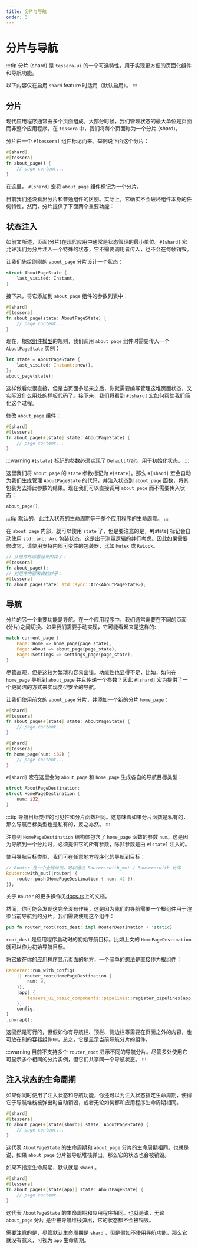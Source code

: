 ```yaml
---
title: 分片与导航
order: 3
---
```


# 分片与导航

:::tip
分片 (shard) 是 `tessera-ui` 的一个可选特性，用于实现更方便的页面化组件和导航功能。

以下内容仅在启用 `shard` feature 时适用（默认启用）。
:::

## 分片

现代应用程序通常由多个页面组成。大部分时候，我们管理状态的最大单位是页面而非整个应用程序。在 `tessera` 中，我们将每个页面称为一个分片 (shard)。

分片由一个 `#[tessera]` 组件标记而来。举例说下面这个分片：

```rust
#[shard]
#[tessera]
fn about_page() {
    // page content...
}
```

在这里， `#[shard]` 宏将 `about_page` 组件标记为一个分片。

目前我们还没看出分片和普通组件的区别。实际上，它确实不会破坏组件本身的任何特性。然而，分片提供了下面两个重要功能：

## 状态注入

如前文所述，页面(分片)在现代应用中通常是状态管理的最小单位。`#[shard]` 宏允许我们为分片注入一个特殊的状态，它不需要调用者传入，也不会在每帧销毁。

让我们先给刚刚的 `about_page` 分片设计一个状态：

```rust
struct AboutPageState {
    last_visited: Instant,
}
```

接下来，将它添加到 `about_page` 组件的参数列表中：

```rust
#[shard]
#[tessera]
fn about_page(state: AboutPageState) {
    // page content...
}
```

现在，根据[组件模型](./component.md)的规则，我们调用 `about_page` 组件时需要传入一个 `AboutPageState` 实例：

```rust
let state = AboutPageState {
    last_visited: Instant::now(),
};
about_page(state);
```

这样做看似很直接，但是当页面多起来之后，你就需要编写管理这堆页面状态，又实际没什么用处的样板代码了。接下来，我们将看到 `#[shard]` 宏如何帮助我们简化这个过程。

修改 `about_page` 组件：

```rust
#[shard]
#[tessera]
fn about_page(#[state] state: AboutPageState) {
    // page content...
}
```

:::warning
`#[state]` 标记的参数必须实现了 `Default` trait。用于初始化状态。
:::

这里我们将 `about_page` 的 `state` 参数标记为 `#[state]`。那么 `#[shard]` 宏会自动为我们生成管理 `AboutPageState` 的代码，并注入状态到 `about_page` 函数，将其包装为去掉此参数的结果。现在我们可以直接调用 `about_page` 而不需要传入状态：

```rust
about_page();
```

:::tip
默认的，此注入状态的生命周期等于整个应用程序的生命周期。
:::

在 `about_page` 内部，就可以使用 `state` 了，但是要注意的是，#[state] 标记会自动使用 `std::arc::Arc` 包装状态，这是出于测量逻辑的并行考虑。因此如果需要修改它，请使用支持内部可变性的包装器，比如 `Mutex` 或 `RwLock`。

```rust
// 从组件外部看起来的样子：
#[tessera]
fn about_page();
// 对组件内部来说的样子：
#[tessera]
fn about_page(state: std::sync::Arc<AboutPageState>);
```

## 导航

分片的另一个重要功能是导航。在一个应用程序中，我们通常需要在不同的页面(分片)之间切换。如果我们需要手动实现，它可能看起来是这样的:

```rust
match current_page {
    Page::Home => home_page(page_state),
    Page::About => about_page(page_state),
    Page::Settings => settings_page(page_state),
}
```

尽管直观，但是这较为繁琐和容易出错。功能性也显得不足，比如，如何在 `home_page` 导航到 `about_page` 并且传递一个参数？因此 `#[shard]` 宏为提供了一个更简洁的方式来实现类型安全的导航。

让我们使用前文的 `about_page` 分片，并添加一个新的分片 `home_page`：

```rust
#[shard]
#[tessera]
fn about_page(#[state] state: AboutPageState) {
    // page content...
}

#[shard]
#[tessera]
fn home_page(num: i32) {
    // page content...
}
```

`#[shard]` 宏在这里会为 `about_page` 和 `home_page` 生成各自的导航目标类型：

```rust
struct AboutPageDestination;
struct HomePageDestination {
    num: i32,
}
```

:::tip
导航目标类型的可见性和分片函数相同。这意味着如果分片函数是私有的，那么导航目标类型也是私有的，反之亦然。
:::

注意到 `HomePageDestination` 结构体包含了 `home_page` 函数的参数 `num`。这是因为导航到一个分片时，必须提供它的所有参数，除非参数是由 `#[state]` 注入的。

使用导航目标类型，我们可在任意地方程序化的导航到目标：

```rust
// Router 是一个全局单例，可以通过 Router::with_mut / Router::with 访问
Router::with_mut(|router| {
    router.push(HomePageDestination { num: 42 });
});
```

关于 `Router` 的更多操作见[docs.rs](https://docs.rs/tessera-ui/latest/tessera_ui/router/struct.Router.html)上的文档。

然而，你可能会发现这完全没有作用，这是因为我们的导航需要一个根组件用于渲染当前导航到的分片，我们需要使用这个组件：

```rust
pub fn router_root(root_dest: impl RouterDestination + 'static)
```

`root_dest` 是应用程序启动时的初始导航目标。比如上文的 `HomePageDestination` 就可以作为初始导航目标。

将它放在你的应用程序显示页面的地方，一个简单的想法是直接作为根组件：

```rust
Renderer::run_with_config(
    || router_root(HomePageDestination {
        num: 0,
    }),
    |app| {
        tessera_ui_basic_components::pipelines::register_pipelines(app);
    },
    config,
)
.unwrap();
```

这固然是可行的，但假如你有导航栏、顶栏、侧边栏等需要在页面之外的内容，也可放在别的容器组件中，总之，它是显示当前导航分片的组件。

:::warning
目前不支持多个 `router_root` 显示不同的导航分片。尽管多处使用它可显示多个相同的分片实例，但它们共享同一个导航状态。
:::

## 注入状态的生命周期

如果你同时使用了注入状态和导航功能，你还可以为注入状态指定生命周期，使得它于导航堆栈被弹出时自动销毁，或者无论如何都和应用程序生命周期相同。

```rust
#[shard]
#[tessera]
fn about_page(#[state(shard)] state: AboutPageState) {
    // page content...
}
```

这代表 `AboutPageState` 的生命周期和 `about_page` 分片的生命周期相同。也就是说，如果 `about_page` 分片被导航堆栈弹出，那么它的状态也会被销毁。

如果不指定生命周期，默认就是 `shard` 。

```rust
#[shard]
#[tessera]
fn about_page(#[state(app)] state: AboutPageState) {
    // page content...
}
```

这代表 `AboutPageState` 的生命周期和应用程序相同。也就是说，无论 `about_page` 分片 是否被导航堆栈弹出，它的状态都不会被销毁。

需要注意的是，尽管默认生命周期是 `shard` ，但是假如不使用导航功能，那么它就没有意义，可视为 `app` 生命周期。
